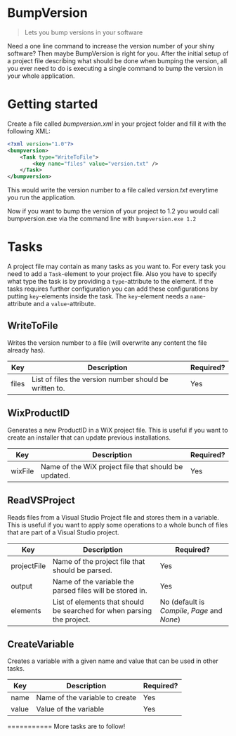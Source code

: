 # BumpVersion
> Lets you bump versions in your software

Need a one line command to increase the version number of your shiny software?
Then maybe BumpVersion is right for you. After the initial setup of a project file
describing what should be done when bumping the version, all you ever need to do
is executing a single command to bump the version in your whole application.

# Getting started

Create a file called *bumpversion.xml* in your project folder and fill it with the following XML:

```xml
<?xml version="1.0"?>
<bumpversion>
	<Task type="WriteToFile">
		<key name="files" value="version.txt" />
	</Task>
</bumpversion>
```

This would write the version number to a file called *version.txt* everytime you run the application.

Now if you want to bump the version of your project to 1.2 you would call bumpversion.exe via the command line with
`bumpversion.exe 1.2`

# Tasks

A project file may contain as many tasks as you want to.
For every task you need to add a `Task`-element to your project file.
Also you have to specify what type the task is by providing a `type`-attribute to the element.
If the tasks requires further configuration you can add these configurations by putting `key`-elements inside the task.
The `key`-element needs a `name`-attribute and a `value`-attribute.

## WriteToFile

Writes the version number to a file (will overwrite any content the file already has).

Key | Description | Required?
--- | ------------ | ----------
files | List of files the version number should be written to. | Yes


## WixProductID

Generates a new ProductID in a WiX project file. This is useful if you want to create an installer that
can update previous installations.

Key | Description | Required?
--- | ------------ | ----------
wixFile | Name of the WiX project file that should be updated. | Yes


## ReadVSProject

Reads files from a Visual Studio Project file and stores them in a variable. This is useful if you want to
apply some operations to a whole bunch of files that are part of a Visual Studio project.

Key | Description | Required?
--- | ------------ | ----------
projectFile | Name of the project file that should be parsed. | Yes
output | Name of the variable the parsed files will be stored in. | Yes
elements | List of elements that should be searched for when parsing the project. | No (default is *Compile*, *Page* and *None*)

## CreateVariable

Creates a variable with a given name and value that can be used in other tasks.

Key | Description | Required?
--- | ------------ | ----------
name | Name of the variable to create | Yes
value | Value of the variable | Yes

===========
More tasks are to follow!
